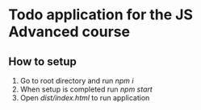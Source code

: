 # Todo application for the JS Advanced course

## How to setup

1. Go to root directory and run _npm i_  
2. When setup is completed run _npm start_  
3. Open _dist/index.html_ to run application


